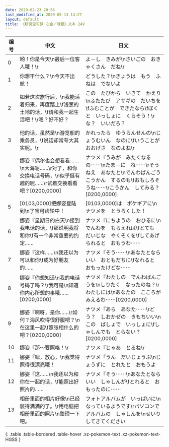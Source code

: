 ```yaml
---
date: 2020-02-23 20:56
last_modified_at: 2020-05-13 14:27
layout: default
title: 《精灵宝可梦 心金／魂银》文本 249
---
```

| 编号 | 中文 | 日文 |
| ---- | ---- | ---- |
| 0 | 哟！你是今天\n最后一位客人哦！\r | よ－し　きみが\nさいごの　おきゃくさん　だね\r |
| 1 | 你想干什么？\n今天不出航！ | どうした？\nきょうは　もう　ふねは　でないよ |
| 2 | 如若这次旅行后，\n我能活着归来，再度踏上\f浅葱的土地的话，\f请和我一起生活吧！\r嗯？好不好？ | この　たびから　いきて　かえり\nふたたび　アサギの　だいちを\fふむことが　できたなら\fぼくと　いっしょに　くらそう！\rな？　いいだろ？ |
| 3 | 他的话，虽然是\n游览船的乘务员，\f说话却常夸大其实呢。\r | かれったら　ゆうらんせんの\nじょうむいん　なのに\fいうことが　おおげさ　なのよね\r |
| 4 | 娜姿『偶尔也会想看看……\n大海呢……\r对了，和你交换电话号码，\n似乎挺有趣的呢……\r试着交换看看吧？[0200,0000] | ナツメ『うみが　みたくなるの⋯⋯\nたま－に　ね⋯⋯\rそうねえ　あなたと\nでんわばんごう　こうかん　するのも\fおもしろそうね⋯⋯\rこうかん　してみる？[0200,0000] |
| 5 | [0103,0000]把娜姿登陆到\n了宝可齿轮中！ | [0103,0000]は　ポケギアに\nナツメを　とうろくした！ |
| 6 | 娜姿『星期日的白天\n接到我电话的话，\f那说明我将和你\f有一个非常重要的约定…… | ナツメ『にちようの　おひるに\nでんわを　もらえれば\fとても　だいじな　やくそくを\fしてあげられると　おもうわ⋯⋯ |
| 7 | 娜姿『这样……\n我还以为可以和你\f成为好朋友的…… | ナツメ『そう⋯⋯\nあなたとなら　いい　おともだちに\fなれると　おもったけどな⋯⋯ |
| 8 | 娜姿『你想知道\n我的电话号码了吗？\r我可是\n知道你内心所想的事哦……[0200,0000] | ナツメ『わたしの　でんわばんごうを\nしりたく　なったのね？\rわたしには\nあなたの　こころが　みえるわ⋯⋯[0200,0000] |
| 9 | 娜姿『啊呀，是你……\r如何？海风吹得很舒服吧？\n在这里一起\f照张相什么的吧？[0200,0000] | ナツメ『あら　あなた⋯⋯\rどう？　しおかぜの　きもちいい\nこの　ばしょで　いっしょに\fしゃしんでも　とらない？[0200,0000] |
| 10 | 娜姿『那～要照咯！\r | ナツメ『じゃあ　とるね\r |
| 11 | 娜姿『嗯，放心，\n我觉得照得很漂亮哦！ | ナツメ『うん　だいじょうぶ\nじょうずに　とれたと　おもうよ |
| 12 | 娜姿『这……\n我还以为和你在一起的话，\f能照出好照片的…… | ナツメ『そう⋯⋯\nあなたとなら　いい　しゃしんが\fとれると　おもったのに⋯⋯ |
| 13 | 相册里面的相片好像\n已经装得满满的了。\r用电脑把相册里面的照片\n整理一下吧。 | フォトアルバムが　いっぱいに\nなっているようです\rパソコンで　アルバムの　しゃしんを\nせいり　してきてください |
{: .table .table-bordered .table-hover .xz-pokemon-text .xz-pokemon-text-HGSS }